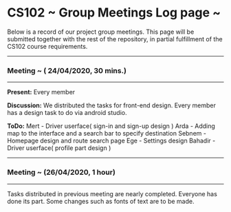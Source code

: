 # CS102 ~ Group Meetings Log page ~

Below is a record of our project group meetings. This page will be submitted together with the rest of the repository, in partial fulfillment of the CS102 course requirements.

****
### Meeting ~ ( 24/04/2020, 30 mins.)
****
**Present:**
Every member

**Discussion:** 
We distributed the tasks for front-end design. Every member has a design task to do via android studio.

**ToDo:**
Mert - Driver userface( sign-in and sign-up design )
Arda - Adding map to the interface and a search bar to specify destination
Sebnem - Homepage design and route search page
Ege - Settings design
Bahadir - Driver userface( profile part design )


****
### Meeting ~ (26/04/2020, 1 hour)
****
Tasks distributed in previous meeting are nearly completed. Everyone has done its part. Some changes such as fonts of text are to be made.

